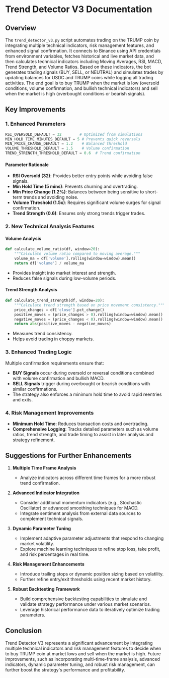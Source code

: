 # Trend Detector V3 Documentation

## Overview
The `trend_detector_v3.py` script automates trading on the TRUMP coin by integrating multiple technical indicators, risk management features, and enhanced signal confirmation. It connects to Binance using API credentials from environment variables, fetches historical and live market data, and then calculates technical indicators including Moving Averages, RSI, MACD, Trend Strength, and Volume Ratios. Based on these indicators, the bot generates trading signals (BUY, SELL, or NEUTRAL) and simulates trades by updating balances for USDC and TRUMP coins while logging all trading activities. The end goal is to buy TRUMP when the market is low (oversold conditions, volume confirmation, and bullish technical indicators) and sell when the market is high (overbought conditions or bearish signals).

## Key Improvements

### 1. Enhanced Parameters
```python
RSI_OVERSOLD_DEFAULT = 32        # Optimized from simulations
MIN_HOLD_TIME_MINUTES_DEFAULT = 5 # Prevents quick reversals
MIN_PRICE_CHANGE_DEFAULT = 1.2    # Balanced threshold
VOLUME_THRESHOLD_DEFAULT = 1.5    # Volume confirmation
TREND_STRENGTH_THRESHOLD_DEFAULT = 0.6  # Trend confirmation
```

#### Parameter Rationale
- **RSI Oversold (32)**: Provides better entry points while avoiding false signals.
- **Min Hold Time (5 mins)**: Prevents churning and overtrading.
- **Min Price Change (1.2%)**: Balances between being sensitive to short-term trends and avoiding noise.
- **Volume Threshold (1.5x)**: Requires significant volume surges for signal confirmation.
- **Trend Strength (0.6)**: Ensures only strong trends trigger trades.

### 2. New Technical Analysis Features

#### Volume Analysis
```python
def calculate_volume_ratio(df, window=20):
    """Calculate volume ratio compared to moving average."""
    volume_ma = df['volume'].rolling(window=window).mean()
    return df['volume'] / volume_ma
```
- Provides insight into market interest and strength.
- Reduces false signals during low-volume periods.

#### Trend Strength Analysis
```python
def calculate_trend_strength(df, window=20):
    """Calculate trend strength based on price movement consistency."""
    price_changes = df['close'].pct_change()
    positive_moves = (price_changes > 0).rolling(window=window).mean()
    negative_moves = (price_changes < 0).rolling(window=window).mean()
    return abs(positive_moves - negative_moves)
```
- Measures trend consistency.
- Helps avoid trading in choppy markets.

### 3. Enhanced Trading Logic
Multiple confirmation requirements ensure that:
- **BUY Signals** occur during oversold or reversal conditions combined with volume confirmation and bullish MACD.
- **SELL Signals** trigger during overbought or bearish conditions with similar confirmations.
- The strategy also enforces a minimum hold time to avoid rapid reentries and exits.

### 4. Risk Management Improvements
- **Minimum Hold Time**: Reduces transaction costs and overtrading.
- **Comprehensive Logging**: Tracks detailed parameters such as volume ratios, trend strength, and trade timing to assist in later analysis and strategy refinement.

## Suggestions for Further Enhancements

1. **Multiple Time Frame Analysis**  
   - Analyze indicators across different time frames for a more robust trend confirmation.

2. **Advanced Indicator Integration**  
   - Consider additional momentum indicators (e.g., Stochastic Oscillator) or advanced smoothing techniques for MACD.
   - Integrate sentiment analysis from external data sources to complement technical signals.

3. **Dynamic Parameter Tuning**  
   - Implement adaptive parameter adjustments that respond to changing market volatility.
   - Explore machine learning techniques to refine stop loss, take profit, and risk percentages in real time.

4. **Risk Management Enhancements**  
   - Introduce trailing stops or dynamic position sizing based on volatility.
   - Further refine entry/exit thresholds using recent market history.

5. **Robust Backtesting Framework**  
   - Build comprehensive backtesting capabilities to simulate and validate strategy performance under various market scenarios.
   - Leverage historical performance data to iteratively optimize trading parameters.

## Conclusion
Trend Detector V3 represents a significant advancement by integrating multiple technical indicators and risk management features to decide when to buy TRUMP coin at market lows and sell when the market is high. Future improvements, such as incorporating multi-time-frame analysis, advanced indicators, dynamic parameter tuning, and robust risk management, can further boost the strategy's performance and profitability. 